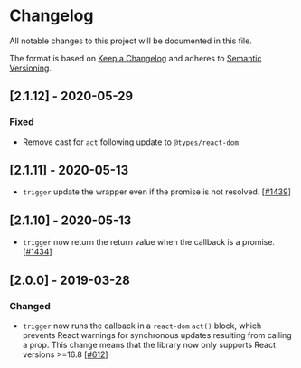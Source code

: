 # Changelog

All notable changes to this project will be documented in this file.

The format is based on [Keep a Changelog](http://keepachangelog.com/en/1.0.0/)
and adheres to [Semantic Versioning](http://semver.org/spec/v2.0.0.html).

<!-- ## [Unreleased] -->

## [2.1.12] - 2020-05-29

### Fixed

- Remove cast for `act` following update to `@types/react-dom`

## [2.1.11] - 2020-05-13

- `trigger` update the wrapper even if the promise is not resolved. [[#1439](https://github.com/Shopify/quilt/pull/1439)]

## [2.1.10] - 2020-05-13

- `trigger` now return the return value when the callback is a promise. [[#1434](https://github.com/Shopify/quilt/pull/1434)]

## [2.0.0] - 2019-03-28

### Changed

- `trigger` now runs the callback in a `react-dom` `act()` block, which prevents React warnings for synchronous updates resulting from calling a prop. This change means that the library now only supports React versions >=16.8 [[#612](https://github.com/Shopify/quilt/pull/612)]
